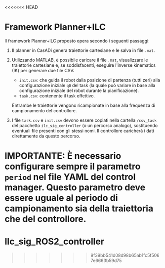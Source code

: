 <<<<<<< HEAD
# Framework Planner+ILC

Il framework Planner+ILC proposto opera secondo i seguenti passaggi:

1. Il planner in CasADi genera traiettorie cartesiane e le salva in file `.mat`.
   
2. Utilizzando MATLAB, è possibile caricare il file `.mat`, visualizzare le traiettorie cartesiane e, se soddisfacenti, eseguire l'inverse kinematics (IK) per generare due file CSV:
    - `init.csv`: che guida il robot dalla posizione di partenza (tutti zeri) alla configurazione iniziale `q0` del task (la quale può variare in base alla configurazione iniziale del robot durante la pianificazione).
    - `task.csv`: contenente il task effettivo.

   Entrambe le traiettorie vengono ricampionate in base alla frequenza di campionamento del controllore.

3. I file `task.csv` e `init.csv` devono essere copiati nella cartella `/csv_task` del pacchetto `ilc_sig_controller` (o un percorso analogo), sostituendo eventuali file presenti con gli stessi nomi. Il controllore caricherà i dati direttamente da questo percorso.

**IMPORTANTE**: È necessario configurare sempre il parametro `period` nel file YAML del control manager. Questo parametro deve essere uguale al periodo di campionamento sia della traiettoria che del controllore.
=======
# Ilc_sig_ROS2_controller
>>>>>>> 9f39bb541d08d98b65ab1fc5f5067e6663b59d75
